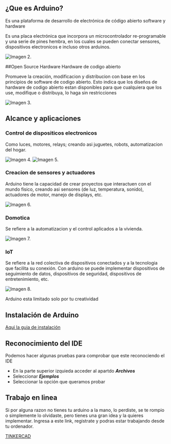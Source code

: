 ## ¿Que es Arduino?

Es una plataforma de desarrollo de electrónica de código abierto software y hardware

Es una placa electrónica que incorpora un microcontrolador re-programable y una serie de pines hembra, en los cuales se pueden conectar sensores, dispositivos electronicos e incluso otros arduinos.

![Imagen 2.](https://i0.wp.com/www.ingmecafenix.com/wp-content/uploads/2017/04/Arduino-partes.webp?resize=683%2C384&ssl=1)

##Open Source Hardware
Hardware de codigo abierto

Promueve la creación, modificacion y distribucion con base en los principios de software de codigo abierto. Esto indica que los diseños de hardware de codigo abierto estan disponibles para que cualquiera que los use, modifique o distribuya, lo haga sin restricciones

![Imagen 3.](https://encrypted-tbn0.gstatic.com/images?q=tbn:ANd9GcTEdLLgIZIGIx31PLvnES8HqSz3_sYpUm6Cvg&s)


## Alcance y aplicaciones
### Control de dispositicos electronicos
Como luces, motores, relays; creando asi juguetes, robots, automatizacion del hogar.

![Imagen 4.](https://ecuarobot.com/wp-content/uploads/2020/04/seguridad.png)
![Imagen 5.](https://www.geya.net/wp-content/uploads/2024/01/Using-a-4-channel-5V-relay-module-with-Arduino.png)


### Creacion de sensores y actuadores
Arduino tiene la capacidad de crear proyectos que interactuen con el mundo fisico, creando asi sensores (de luz, temperatura, sonido), actuadores de motor, manejo de displays, etc.

![Imagen 6.](https://www.taloselectronics.com/cdn/shop/products/kit_de_16_sensores_para_arduino_y_raspberry_mexico_jalisco_guadalajara_1200x1200.png?v=1593814929)


### Domotica
Se refiere a la automatizacion y el control aplicados a la vivienda.

![Imagen 7.](https://www.topdomo.com/wp-content/uploads/Arduino-domotica-sistemas.jpg)


### IoT 
Se refiere a la red colectiva de dispositivos conectados y a la tecnologia que facilita su conexión. Con arduino se puede implementar dispositivos de seguimiento de datos, dispositivos de seguridad, dispositivos de entretenimiento, etc.

![Imagen 8.](https://www.marketify.mx/cdn/shop/products/s-l1600_9cb22d5f-ee8f-4c4b-ac51-766b5eed0754.jpg?v=1571726192)

<span style="backgound-color: #96D9D6;">Arduino esta limitado solo por tu creatividad</span>


## Instalación de Arduino

[Aqui la guia de instalación](https://docs.google.com/document/d/18jEOwS_Q94M-d9idjOSID6Au9YH9iNcwedlMQOsvV54/edit?usp=sharing)


## Reconocimiento del IDE

Podemos hacer algunas pruebas para comprobar que este reconociendo el IDE
- En la parte superior izquieda acceder al apartdo ***Archivos***
- Seleccionar ***Ejemplos***
- Seleccionar la opción que queramos probar


## Trabajo en linea
Si por alguna razon no tienes tu arduino a la mano, lo perdiste, se te rompio o simplemente lo olvidaste, pero tienes una gran idea y la quieres implementar. Ingresa a este link, registrate y podras estar trabajando desde tu ordenador. 

[TINKERCAD](https://www.tinkercad.com/)
